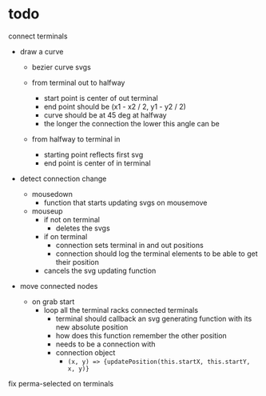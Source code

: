 # todo

connect terminals

- draw a curve

  - bezier curve svgs

  - from terminal out to halfway
    - start point is center of out terminal
    - end point should be (x1 - x2 / 2, y1 - y2 / 2)
    - curve should be at 45 deg at halfway
    - the longer the connection the lower this angle can be
  - from halfway to terminal in
    - starting point reflects first svg
    - end point is center of in terminal

- detect connection change

  - mousedown
    - function that starts updating svgs on mousemove
  - mouseup
    - if not on terminal
      - deletes the svgs
    - if on terminal
      - connection sets terminal in and out positions
      - connection should log the terminal elements to be able to get their position
    - cancels the svg updating function

- move connected nodes

  - on grab start
    - loop all the terminal racks connected terminals
      - terminal should callback an svg generating function with its new absolute position
      - how does this function remember the other position
      - needs to be a connection with
      - connection object
        - `(x, y) => {updatePosition(this.startX, this.startY, x, y)}`

fix perma-selected on terminals

